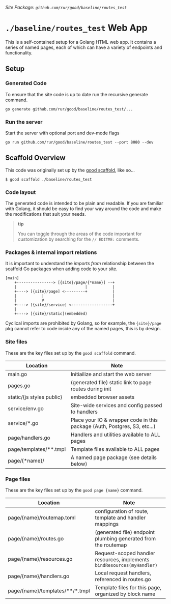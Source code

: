 _Site Package: `github.com/rur/good/baseline/routes_test`_

# `./baseline/routes_test` Web App

This is a self-contained setup for a Golang HTML web app. It contains a series of named pages,
each of which can have a variety of endpoints and functionality.

## Setup

### Generated Code

To ensure that the site code is up to date run the recursive generate command.

```
go generate github.com/rur/good/baseline/routes_test/...
```

### Run the server

Start the server with optional port and dev-mode flags

```
go run github.com/rur/good/baseline/routes_test --port 8080 --dev
```

## Scaffold Overview

This code was originally set up by the [good scaffold](https://www.github.com/rur/good), like so...

```
$ good scaffold ./baseline/routes_test
```

### Code layout

The generated code is intended to be plain and readable. If you are familiar with Golang,
it should be easy to find your way around the code and make the modifications that suit your needs.

> **tip**
>
> You can toggle through the areas of the code important
> for customization by searching for the `// EDITME:` comments.

### Packages & internal import relations

It is important to understand the _imports from_ relationship between the scaffold Go packages
when adding code to your site.

```
[main]
    +----------------> [{site}/page/{*name}] --+
    |                              |           |
    +----> [{site}/page] <---------+           |
    |           |                              |
    |           V                              |
    +----> [{site}/service] <------------------+
    |
    +----> [{site}/static](embedded)
```

Cyclical imports are prohibited by Golang, so for example, the `{site}/page` pkg cannot refer to code
inside any of the named pages, this is by design.

### Site files

These are the key files set up by the `good scaffold` command.

| Location                  | Note                                                                      |
| ------------------------- | ------------------------------------------------------------------------- |
| main.go                   | Initiailize and start the web server                                      |
| pages.go                  | (generated file) static link to page routes during init                   |
| static/{js styles public} | embedded browser assets                                                   |
| service/env.go            | Site-wide services and config passed to handlers                          |
| service/\*.go             | Place your IO & wrapper code in this package (Auth, Postgres, S3, etc...) |
| page/handlers.go          | Handlers and utilities available to ALL pages                             |
| page/templates/\*\*.tmpl  | Template files available to ALL pages                                     |
| page/{\*name}/            | A named page package (see details below)                                  |

### Page files

These are the key files set up by the `good page {name}` command.

| Location                           | Note                                                                    |
| ---------------------------------- | ----------------------------------------------------------------------- |
| page/{name}/routemap.toml          | configuration of route, template and handler mappings                   |
| page/{name}/routes.go              | (generated file) endpoint plumbing generated from the routemap          |
| page/{name}/resources.go           | Request-scoped handler resources, implements `bindResources(myHandler)` |
| page/{name}/handlers.go            | Local request handlers, referenced in routes.go                         |
| page/{name}/templates/\*\*/\*.tmpl | Template files for this page, organized by block name                   |
